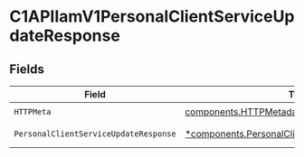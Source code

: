 # C1APIIamV1PersonalClientServiceUpdateResponse


## Fields

| Field                                                                                                             | Type                                                                                                              | Required                                                                                                          | Description                                                                                                       |
| ----------------------------------------------------------------------------------------------------------------- | ----------------------------------------------------------------------------------------------------------------- | ----------------------------------------------------------------------------------------------------------------- | ----------------------------------------------------------------------------------------------------------------- |
| `HTTPMeta`                                                                                                        | [components.HTTPMetadata](../../models/components/httpmetadata.md)                                                | :heavy_check_mark:                                                                                                | N/A                                                                                                               |
| `PersonalClientServiceUpdateResponse`                                                                             | [*components.PersonalClientServiceUpdateResponse](../../models/components/personalclientserviceupdateresponse.md) | :heavy_minus_sign:                                                                                                | Successful response                                                                                               |